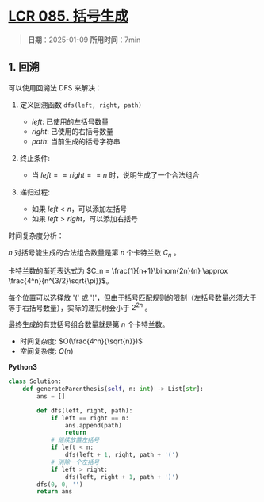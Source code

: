 # [LCR 085. 括号生成](https://leetcode.cn/problems/IDBivT/description/)

> **日期**：2025-01-09
> **所用时间**：7min

## 1. 回溯

可以使用回溯法 DFS 来解决：

1. 定义回溯函数 `dfs(left, right, path)`
   - $left$: 已使用的左括号数量
   - $right$: 已使用的右括号数量 
   - $path$: 当前生成的括号字符串

2. 终止条件:
   - 当 $left == right == n$ 时，说明生成了一个合法组合

3. 递归过程:
   - 如果 $left < n$，可以添加左括号
   - 如果 $left > right$，可以添加右括号

时间复杂度分析：

$n$ 对括号能生成的合法组合数量是第 $n$ 个卡特兰数 $C_n$ 。

卡特兰数的渐近表达式为 $C_n = \frac{1}{n+1}\binom{2n}{n} \approx \frac{4^n}{n^{3/2}\sqrt{\pi}}$。

每个位置可以选择放 '(' 或 ')'，但由于括号匹配规则的限制（左括号数量必须大于等于右括号数量），实际的递归树会小于 $2^{2n}$ 。

最终生成的有效括号组合数量就是第 $n$ 个卡特兰数。

- 时间复杂度: $O(\frac{4^n}{\sqrt{n}})$
- 空间复杂度: $O(n)$

**Python3**

```python
class Solution:
    def generateParenthesis(self, n: int) -> List[str]:
        ans = []

        def dfs(left, right, path):
            if left == right == n:
                ans.append(path)
                return
            # 继续放置左括号
            if left < n:
                dfs(left + 1, right, path + '(')
            # 消除一个左括号
            if left > right:
                dfs(left, right + 1, path + ')')
        dfs(0, 0, '')
        return ans
```